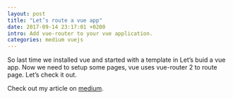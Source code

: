```yaml
---
layout: post
title: "Let’s route a vue app"
date: 2017-09-14 23:17:01 +0200
intro: Add vue-router to your vue application.
categories: medium vuejs
---
```


So last time we installed vue and started with a template in Let’s buid a vue app. Now we need to setup some pages, vue uses vue-router 2 to route page. Let’s check it out.

Check out my article on [medium][lets-route-a-vue-app].

[lets-route-a-vue-app]: https://medium.com/@disjfa/lets-route-a-vue-app-aa9c3f3dbdf8
